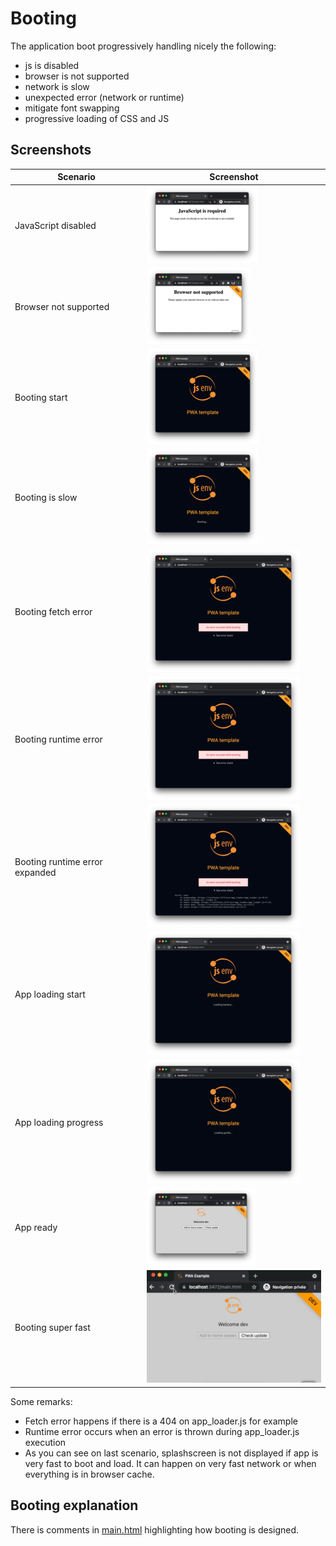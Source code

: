 # Booting

The application boot progressively handling nicely the following:

- js is disabled
- browser is not supported
- network is slow
- unexpected error (network or runtime)
- mitigate font swapping
- progressive loading of CSS and JS

## Screenshots

| Scenario                       | Screenshot                             |
| ------------------------------ | -------------------------------------- |
| JavaScript disabled            | ![stuff](./js_disabled.png)            |
| Browser not supported          | ![stuff](./browser_not_supported.png)  |
| Booting start                  | ![stuff](./booting_start.png)          |
| Booting is slow                | ![stuff](./booting_is_slow.png)        |
| Booting fetch error            | ![stuff](./booting_error.png)          |
| Booting runtime error          | ![stuff](./booting_error.png)          |
| Booting runtime error expanded | ![stuff](./booting_error_expanded.png) |
| App loading start              | ![stuff](./app_loading_start.png)      |
| App loading progress           | ![stuff](./app_loading_progress.png)   |
| App ready                      | ![stuff](./app_ready.png)              |
| Booting super fast             | ![stuff](./booting_super_fast.gif)     |

Some remarks:

- Fetch error happens if there is a 404 on app_loader.js for example
- Runtime error occurs when an error is thrown during app_loader.js execution
- As you can see on last scenario, splashscreen is not displayed if app is very fast to boot and load. It can happen on very fast network or when everything is in browser cache.

## Booting explanation

There is comments in [main.html](../../main.html) highlighting how booting is designed.
